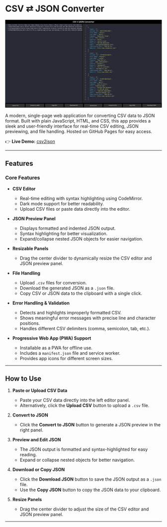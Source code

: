 # CSV ⇄ JSON Converter

![App Screenshot](screenshot.png)  

A modern, single-page web application for converting CSV data to JSON format. Built with plain JavaScript, HTML, and CSS, this app provides a sleek and user-friendly interface for real-time CSV editing, JSON previewing, and file handling. Hosted on GitHub Pages for easy access.

👉 **Live Demo:** [csv2json](https://simkeyur.github.io/csv2json)

---

## Features

### Core Features
- **CSV Editor**  
  - Real-time editing with syntax highlighting using CodeMirror.
  - Dark mode support for better readability.
  - Upload CSV files or paste data directly into the editor.

- **JSON Preview Panel**  
  - Displays formatted and indented JSON output.
  - Syntax highlighting for better visualization.
  - Expand/collapse nested JSON objects for easier navigation.

- **Resizable Panels**  
  - Drag the center divider to dynamically resize the CSV editor and JSON preview panel.

- **File Handling**  
  - Upload `.csv` files for conversion.
  - Download the generated JSON as a `.json` file.
  - Copy CSV or JSON data to the clipboard with a single click.

- **Error Handling & Validation**  
  - Detects and highlights improperly formatted CSV.
  - Shows meaningful error messages with precise line and character positions.
  - Handles different CSV delimiters (comma, semicolon, tab, etc.).

- **Progressive Web App (PWA) Support**  
  - Installable as a PWA for offline use.
  - Includes a `manifest.json` file and service worker.
  - Provides app icons for different screen sizes.

---

## How to Use

1. **Paste or Upload CSV Data**  
   - Paste your CSV data directly into the left editor panel.
   - Alternatively, click the **Upload CSV** button to upload a `.csv` file.

2. **Convert to JSON**  
   - Click the **Convert to JSON** button to generate a JSON preview in the right panel.

3. **Preview and Edit JSON**  
   - The JSON output is formatted and syntax-highlighted for easy reading.
   - Expand or collapse nested objects for better navigation.

4. **Download or Copy JSON**  
   - Click the **Download JSON** button to save the JSON output as a `.json` file.
   - Use the **Copy JSON** button to copy the JSON data to your clipboard.

5. **Resize Panels**  
   - Drag the center divider to adjust the size of the CSV editor and JSON preview panel.

---
